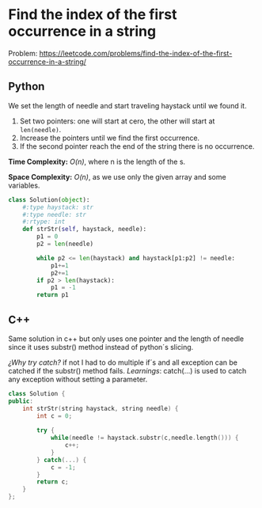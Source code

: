 # Find the index of the first occurrence in a string
Problem: https://leetcode.com/problems/find-the-index-of-the-first-occurrence-in-a-string/
## Python
We set the length of needle and start traveling haystack until we found it.

1. Set two pointers: one will start at cero, the other will start at `len(needle)`.
2. Increase the pointers until we find the first occurrence.
3. If the second pointer reach the end of the string there is no occurrence.
   
**Time Complexity:** *O(n)*, where n is the length of the s.

**Space Complexity:** *O(n)*, as we use only the given array and some variables.
```python []
class Solution(object):
    #:type haystack: str
    #:type needle: str
    #:rtype: int
    def strStr(self, haystack, needle):
        p1 = 0
        p2 = len(needle)

        while p2 <= len(haystack) and haystack[p1:p2] != needle:
            p1+=1
            p2+=1
        if p2 > len(haystack):
            p1 = -1
        return p1 
```
## C++
Same solution in c++ but only uses one pointer and the length of needle since it uses substr() method instead of python´s slicing.

*¿Why try catch?* if not I had to do multiple if´s and all exception can be catched if the substr() method fails. *Learnings*: catch(...) is used to catch any exception without setting a parameter.
```c++
class Solution {
public:
    int strStr(string haystack, string needle) {
        int c = 0;
        
        try {
            while(needle != haystack.substr(c,needle.length())) {
                c++;
            }
        } catch(...) {
            c = -1;
        }
        return c;
    }
};
```
